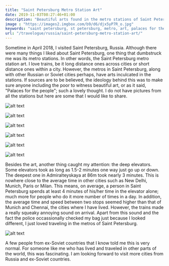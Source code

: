 ```yaml
---
title: "Saint Petersburg Metro Station Art"
date: 2019-11-03T08:27:46+01:00
description: "Beautiful arts found in the metro stations of Saint Petersburg."
image : "https://images2.imgbox.com/b9/d6/djx5yP7R_o.jpg"
keywords: "saint petersburg, st petersburg, metro, art, palaces for the people, ussr, soviet"
url: "/travelogue/russia/saint-petersburg-metro-station-art/"
---
```


Sometime in April 2018, I visited Saint Petersburg, Russia. Although there were many things I liked about Saint Petersburg, one thing that dumbstruck me was its metro stations. In other words, the Saint Petersburg metro station art. I love trains, be it long distance ones across cities or short distance ones within a city. However, the metros in Saint Petersburg, along with other Russian or Soviet cities perhaps, have arts inculcated in the stations. If sources are to be believed, the ideology behind this was to make sure anyone including the poor to witness beautiful art, or as it said, "Palaces for the people"; such a lovely thought. I do not have pictures from all the stations but here are some that I would like to share.

![alt text](https://images2.imgbox.com/b9/d6/djx5yP7R_o.jpg "Some metro station in Saint Petersburg")

![alt text](https://images2.imgbox.com/b0/77/5Puas6nC_o.jpg "Some metro station in Saint Petersburg")

![alt text](https://images2.imgbox.com/d3/79/tS8FmQ50_o.jpg "Some metro station in Saint Petersburg")

![alt text](https://images2.imgbox.com/70/a5/h8a1dg1k_o.jpg "Some metro station in Saint Petersburg")

![alt text](https://images2.imgbox.com/45/29/w44sYEhG_o.jpg "Some metro station in Saint Petersburg")

![alt text](https://images2.imgbox.com/41/26/onMtFW4G_o.jpg "Some metro station in Saint Petersburg")

Besides the art, another thing caught my attention: the deep elevators. Some elevators took as long as 1.5-2 minutes one way just go up or down. The deepest one in Admiralteyskaya at 86m took nearly 3 minutes. This is nowhere close to the average time in other cities such as New Delhi, Munich, Paris or Milan. This means, on average, a person in Saint Petersburg spends at least 4 minutes of his/her time in the elevator alone; much more for people who do it more number of times in a day. In addition, the average time and speed between two stops seemed higher than that of Munich and Chennai, the cities where I have lived. However, the trains made a really squeaky annoying sound on arrival. Apart from this sound and the fact the police occassionally checked my bag just because I looked different, I just loved traveling in the metros of Saint Petersburg.

![alt text](https://images2.imgbox.com/3f/5e/B8uz3Y3F_o.jpg "Elevator of some metro station in Saint Petersburg")

A few people from ex-Soviet countries that I know told me this is very normal. For someone like me who has lived and traveled in other parts of the world, this was fascinating. I am looking forward to visit more cities from Russia and ex-Soviet countries.